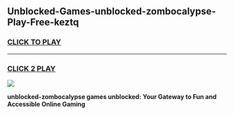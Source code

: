 
## Unblocked-Games-unblocked-zombocalypse-Play-Free-keztq
<h3>
<a href="https://premium76.site?title=unblocked-zombocalypse&ref=12A">CLICK TO PLAY</a></h3>
<hr>

<h3>
<a href="https://premium76.site?title=unblocked-zombocalypse&ref=12A">CLICK 2 PLAY</a>
  
</h3>

<a href="https://premium76.site?title=unblocked-zombocalypse&ref=12A"><img src="https://clearcache.store/games.png"></a>


**unblocked-zombocalypse games unblocked: Your Gateway to Fun and Accessible Online Gaming**

